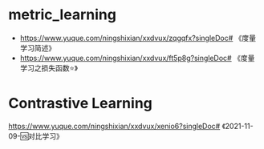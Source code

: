 # metric_learning
- https://www.yuque.com/ningshixian/xxdvux/zqgqfx?singleDoc# 《度量学习简述》
- https://www.yuque.com/ningshixian/xxdvux/ft5p8g?singleDoc# 《度量学习之损失函数⭐️》
# Contrastive Learning
https://www.yuque.com/ningshixian/xxdvux/xenio6?singleDoc# 《2021-11-09-🆚对比学习》
